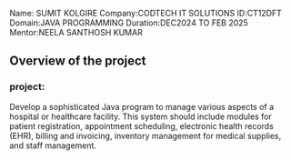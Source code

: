 Name: SUMIT KOLGIRE
Company:CODTECH IT SOLUTIONS
ID:CT12DFT
Domain:JAVA PROGRAMMING
Duration:DEC2024 TO FEB 2025
Mentor:NEELA SANTHOSH KUMAR


## Overview of the project

### project:   
Develop a sophisticated Java program to manage various aspects of a
hospital or healthcare facility. This system should include modules for
patient registration, appointment scheduling, electronic health records
(EHR), billing and invoicing, inventory management for medical supplies,
and staff management.

